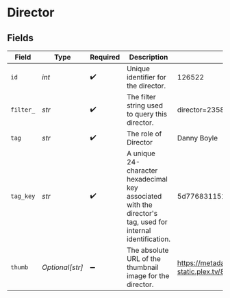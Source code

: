 # Director


## Fields

| Field                                                                                                       | Type                                                                                                        | Required                                                                                                    | Description                                                                                                 | Example                                                                                                     |
| ----------------------------------------------------------------------------------------------------------- | ----------------------------------------------------------------------------------------------------------- | ----------------------------------------------------------------------------------------------------------- | ----------------------------------------------------------------------------------------------------------- | ----------------------------------------------------------------------------------------------------------- |
| `id`                                                                                                        | *int*                                                                                                       | :heavy_check_mark:                                                                                          | Unique identifier for the director.                                                                         | 126522                                                                                                      |
| `filter_`                                                                                                   | *str*                                                                                                       | :heavy_check_mark:                                                                                          | The filter string used to query this director.                                                              | director=235876                                                                                             |
| `tag`                                                                                                       | *str*                                                                                                       | :heavy_check_mark:                                                                                          | The role of Director                                                                                        | Danny Boyle                                                                                                 |
| `tag_key`                                                                                                   | *str*                                                                                                       | :heavy_check_mark:                                                                                          | A unique 24-character hexadecimal key associated with the director's tag, used for internal identification. | 5d776831151a60001f24d031                                                                                    |
| `thumb`                                                                                                     | *Optional[str]*                                                                                             | :heavy_minus_sign:                                                                                          | The absolute URL of the thumbnail image for the director.                                                   | https://metadata-static.plex.tv/8/people/8d65fa96804802e08f2de09fe014408e.jpg                               |